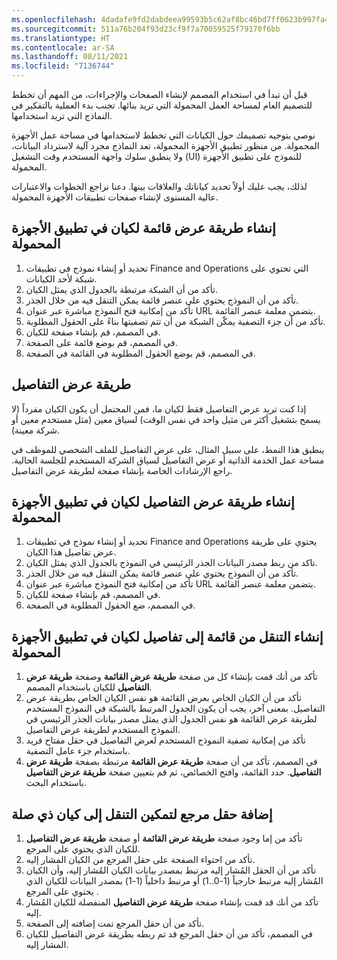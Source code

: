 ```yaml
---
ms.openlocfilehash: 4dadafe9fd2dabdeea99593b5c62af8bc46bd7ff0623b997fa42e87039234b20
ms.sourcegitcommit: 511a76b204f93d23cf9f7a70059525f79170f6bb
ms.translationtype: HT
ms.contentlocale: ar-SA
ms.lasthandoff: 08/11/2021
ms.locfileid: "7136744"
---
```

قبل أن تبدأ في استخدام المصمم لإنشاء الصفحات والإجراءات، من المهم أن تخطط للتصميم العام لمساحة العمل المحمولة التي تريد بنائها. تجنب بدء العملية بالتفكير في النماذج التي تريد استخدامها.

نوصي بتوجيه تصميمك حول الكيانات التي تخطط لاستخدامها في مساحة عمل الأجهزة المحمولة. من منظور تطبيق الأجهزة المحمولة، تعد النماذج مجرد آلية لاسترداد البيانات، ولا ينطبق سلوك واجهة المستخدم وقت التشغيل (UI) للنموذج على تطبيق الأجهزة المحمولة. 

لذلك، يجب عليك أولاً تحديد كياناتك والعلاقات بينها. دعنا نراجع الخطوات والاعتبارات عالية المستوى لإنشاء صفحات تطبيقات الأجهزة المحمولة.

## <a name="create-a-list-view-for-an-entity-in-the-mobile-app"></a>إنشاء طريقة عرض قائمة لكيان في تطبيق الأجهزة المحمولة
1.  تحديد أو إنشاء نموذج في تطبيقات Finance and Operations التي تحتوي على شبكة لأحد الكيانات.
2.  تأكد من أن الشبكة مرتبطة بالجدول الذي يمثل الكيان.
3.  تأكد من أن النموذج يحتوي على عنصر قائمة يمكن التنقل فيه من خلال الجذر.
4.  تأكد من إمكانية فتح النموذج مباشرة عبر عنوان URL يتضمن معلمة عنصر القائمة.
5.  تأكد من أن جزء التصفية يمكّن الشبكة من أن تتم تصفيتها بناءً على الحقول المطلوبة.
6.  في المصمم، قم بإنشاء صفحة للكيان.
7.  في المصمم، قم بوضع قائمة على الصفحة.
8.  في المصمم، قم بوضع الحقول المطلوبة في القائمة في الصفحة.

## <a name="details-view"></a>طريقة عرض التفاصيل
إذا كنت تريد عرض التفاصيل فقط لكيان ما، فمن المحتمل أن يكون الكيان مفرداً (لا يسمح بتشغيل أكثر من مثيل واحد في نفس الوقت) لسياق معين (مثل مستخدم معين أو شركة معينة). 

ينطبق هذا النمط، على سبيل المثال، على عرض التفاصيل للملف الشخصي للموظف في مساحة عمل الخدمة الذاتية أو عرض التفاصيل لسياق الشركة المستخدم للجلسة الحالية. راجع الإرشادات الخاصة بإنشاء صفحة لطريقة عرض التفاصيل.

## <a name="create-a-details-view-for-an-entity-in-the-mobile-app"></a>إنشاء طريقة عرض التفاصيل لكيان في تطبيق الأجهزة المحمولة

1.  تحديد أو إنشاء نموذج في تطبيقات Finance and Operations يحتوي على طريقة عرض تفاصيل هذا الكيان.
2.  تاكد من ربط مصدر البيانات الجذر الرئيسي في النموذج بالجدول الذي يمثل الكيان.
3.  تأكد من أن النموذج يحتوي على عنصر قائمة يمكن التنقل فيه من خلال الجذر.
4.  تأكد من إمكانية فتح النموذج مباشرة عبر عنوان URL يتضمن معلمة عنصر القائمة.
5.  في المصمم، قم بإنشاء صفحة للكيان.
6.  في المصمم، ضع الحقول المطلوبة في الصفحة.

## <a name="create-list-to-details-navigation-for-an-entity-in-the-mobile-app"></a>إنشاء التنقل من قائمة إلى تفاصيل لكيان في تطبيق الأجهزة المحمولة
1.  تأكد من أنك قمت بإنشاء كل من صفحة **طريقة عرض القائمة** وصفحة **طريقة عرض التفاصيل** للكيان باستخدام المصمم.
2.  تأكد من أن الكيان الخاص بعرض القائمة هو نفس الكيان الخاص بطريقة عرض التفاصيل. بمعنى آخر، يجب أن يكون الجدول المرتبط بالشبكة في النموذج المستخدم لطريقة عرض القائمة هو نفس الجدول الذي يمثل مصدر بيانات الجذر الرئيسي في النموذج المستخدم لطريقة عرض التفاصيل.
3.  تأكد من إمكانية تصفية النموذج المستخدم لعرض التفاصيل في حقل مفتاح فريد باستخدام جزء عامل التصفية.
4.  في المصمم، تأكد من أن صفحة **طريقة عرض القائمة** مرتبطة بصفحة **طريقة عرض التفاصيل**. حدد القائمة، وافتح الخصائص، ثم قم بتعيين صفحة **طريقة عرض التفاصيل** باستخدام البحث.


## <a name="add-a-reference-field-that-enables-navigation-to-a-related-entity"></a>إضافة حقل مرجع لتمكين التنقل إلى كيان ذي صلة

1.  تأكد من إما وجود صفحة **طريقة عرض القائمة** أو صفحة **طريقة عرض التفاصيل** للكيان الذي يحتوي على المرجع.
2.  تأكد من احتواء الصفحة على حقل المرجع من الكيان المشار إليه.
3.  تأكد من أن الحقل المُشار إليه مرتبط بمصدر بيانات الكيان المُشار إليه، وأن الكيان المُشار إليه مرتبط خارجياً (1-0..1) أو مرتبط داخلياً (1-1) بمصدر البيانات للكيان الذي يحتوي على المرجع .
4.  تأكد من أنك قد قمت بإنشاء صفحة **طريقة عرض التفاصيل** المنفصلة للكيان المُشار إليه.
5.  تأكد من أن حقل المرجع تمت إضافته إلى الصفحة.
6.  في المصمم، تأكد من أن حقل المرجع قد تم ربطه بطريقة عرض التفاصيل للكيان المشار إليه.

 
